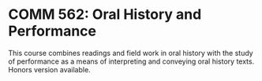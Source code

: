 # COMM 562: Oral History and Performance

This course combines readings and field work in oral history with the study of performance as a means of interpreting and conveying oral history texts. Honors version available.
